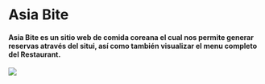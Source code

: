 # Asia Bite

#### Asia Bite es un sitio web de comida coreana el cual nos permite generar reservas através del situi, así como también visualizar el menu completo del Restaurant.

[![](captura)](https://github.com/usuarioo1/restorantapp/blob/master/src/assets/img/Captura1.JPG)
